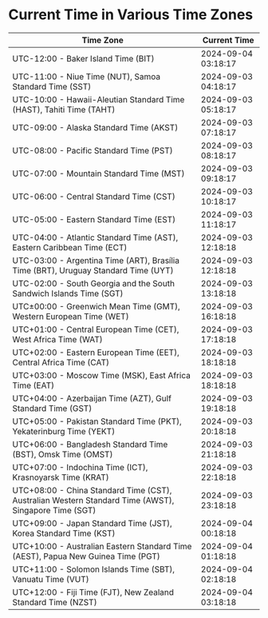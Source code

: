# Current Time in Various Time Zones

| Time Zone | Current Time |
|-----------|--------------|
| UTC-12:00 - Baker Island Time (BIT) | 2024-09-04 03:18:17 |
| UTC-11:00 - Niue Time (NUT), Samoa Standard Time (SST) | 2024-09-03 04:18:17 |
| UTC-10:00 - Hawaii-Aleutian Standard Time (HAST), Tahiti Time (TAHT) | 2024-09-03 05:18:17 |
| UTC-09:00 - Alaska Standard Time (AKST) | 2024-09-03 07:18:17 |
| UTC-08:00 - Pacific Standard Time (PST) | 2024-09-03 08:18:17 |
| UTC-07:00 - Mountain Standard Time (MST) | 2024-09-03 09:18:17 |
| UTC-06:00 - Central Standard Time (CST) | 2024-09-03 10:18:17 |
| UTC-05:00 - Eastern Standard Time (EST) | 2024-09-03 11:18:17 |
| UTC-04:00 - Atlantic Standard Time (AST), Eastern Caribbean Time (ECT) | 2024-09-03 12:18:18 |
| UTC-03:00 - Argentina Time (ART), Brasília Time (BRT), Uruguay Standard Time (UYT) | 2024-09-03 12:18:18 |
| UTC-02:00 - South Georgia and the South Sandwich Islands Time (SGT) | 2024-09-03 13:18:18 |
| UTC±00:00 - Greenwich Mean Time (GMT), Western European Time (WET) | 2024-09-03 16:18:18 |
| UTC+01:00 - Central European Time (CET), West Africa Time (WAT) | 2024-09-03 17:18:18 |
| UTC+02:00 - Eastern European Time (EET), Central Africa Time (CAT) | 2024-09-03 18:18:18 |
| UTC+03:00 - Moscow Time (MSK), East Africa Time (EAT) | 2024-09-03 18:18:18 |
| UTC+04:00 - Azerbaijan Time (AZT), Gulf Standard Time (GST) | 2024-09-03 19:18:18 |
| UTC+05:00 - Pakistan Standard Time (PKT), Yekaterinburg Time (YEKT) | 2024-09-03 20:18:18 |
| UTC+06:00 - Bangladesh Standard Time (BST), Omsk Time (OMST) | 2024-09-03 21:18:18 |
| UTC+07:00 - Indochina Time (ICT), Krasnoyarsk Time (KRAT) | 2024-09-03 22:18:18 |
| UTC+08:00 - China Standard Time (CST), Australian Western Standard Time (AWST), Singapore Time (SGT) | 2024-09-03 23:18:18 |
| UTC+09:00 - Japan Standard Time (JST), Korea Standard Time (KST) | 2024-09-04 00:18:18 |
| UTC+10:00 - Australian Eastern Standard Time (AEST), Papua New Guinea Time (PGT) | 2024-09-04 01:18:18 |
| UTC+11:00 - Solomon Islands Time (SBT), Vanuatu Time (VUT) | 2024-09-04 02:18:18 |
| UTC+12:00 - Fiji Time (FJT), New Zealand Standard Time (NZST) | 2024-09-04 03:18:18 |
